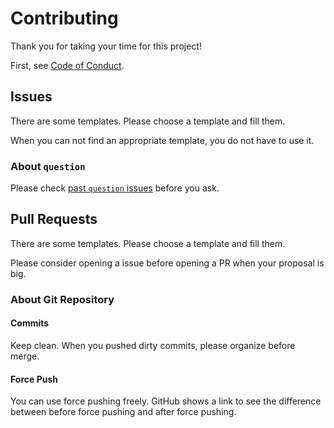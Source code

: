 # Contributing

Thank you for taking your time for this project!

First, see [Code of Conduct](./CODE_OF_CONDUCT.md).


## Issues

There are some templates.
Please choose a template and fill them.

When you can not find an appropriate template, you do not have to use it.


### About `question`

Please check [past `question` issues](../../../issues?q=label%3Aquestion) before you ask.


## Pull Requests

There are some templates.
Please choose a template and fill them.

Please consider opening a issue before opening a PR when your proposal is big.


### About Git Repository

#### Commits

Keep clean.  When you pushed dirty commits, please organize before merge.


#### Force Push

You can use force pushing freely.  GitHub shows a link to see the difference between before force pushing and after force pushing.

